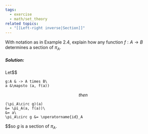 ```yaml
---
tags:
  - exercise
  - math/set_theory
related topics:
  - "[[Left-right inverse|Section]]"
---
```

With notation as in Example 2.4, explain how any function $f : A → B$ determines a section of $\pi_A$.
##### Solution:
Let$$

	g:A & -> A times B\
	a &\mapsto (a, f(a))

$$then$$

	(\pi_A\circ g)(a)
	&= \pi_A(a, f(a))\
	&= a\
	\pi_A\circ g &= \operatorname{id}_A

$$so $g$ is a section of $\pi_A$.
